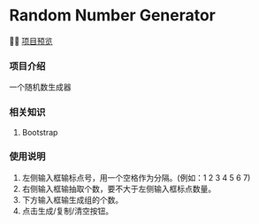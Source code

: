 <!--
 * @Author: Hyman Choi
 * @Date: 2019-07-12 14:26:33
 * @LastEditTime: 2021-01-20 22:19:18
 * @LastEditors: Please set LastEditors
 * @Description: In User Settings Edit
 * @FilePath: /Treasure-Bag/Random-Number-Generator/README.md
-->
# Random Number Generator

💁‍♂️ [项目预览](https://hymanchoi.github.io/Treasure-Bag/Random-Number-Generator/index.html)

### 项目介绍

一个随机数生成器

### 相关知识

1. Bootstrap

### 使用说明

1. 左侧输入框输标点号，用一个空格作为分隔。(例如：1 2 3 4 5 6 7)
2. 右侧输入框输抽取个数，要不大于左侧输入框标点数量。
3. 下方输入框输生成组的个数。
4. 点击生成/复制/清空按钮。